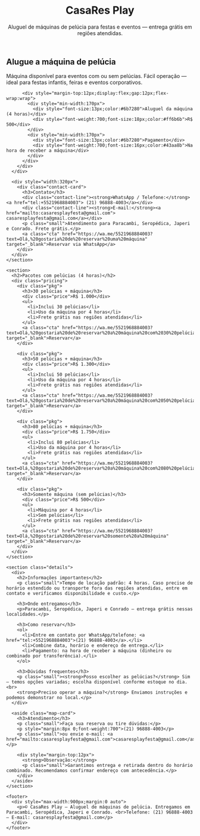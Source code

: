 <html lang="pt-BR">
<head>
  <meta charset="utf-8">
  <meta name="viewport" content="width=device-width,initial-scale=1">
</head>
<body>
  <header>
    <div class="container">
      <h1>CasaRes Play</h1>
      <p class="lead">Aluguel de máquinas de pelúcia para festas e eventos — entrega grátis em regiões atendidas.</p>
    </div>
  </header>

  <main class="container">
    <section class="hero">
      <div class="info">
        <div class="card">
          <h2>Alugue a máquina de pelúcia</h2>
          <p class="small" style="margin:6px 0 0">Máquina disponível para eventos com ou sem pelúcias. Fácil operação — ideal para festas infantis, feiras e eventos corporativos.</p>

          <div style="margin-top:12px;display:flex;gap:12px;flex-wrap:wrap">
            <div style="min-width:170px">
              <div style="font-size:13px;color:#6b7280">Aluguel da máquina (4 horas)</div>
              <div style="font-weight:700;font-size:18px;color:#ff6b6b">R$ 500</div>
            </div>
            <div style="min-width:170px">
              <div style="font-size:13px;color:#6b7280">Pagamento</div>
              <div style="font-weight:700;font-size:16px;color:#43aa8b">Na hora de receber a máquina</div>
            </div>
          </div>
        </div>
      </div>

      <div style="width:320px">
        <div class="contact-card">
          <h3>Contato</h3>
          <div class="contact-line"><strong>WhatsApp / Telefone:</strong><a href="tel:+5521968884003"> (21) 96888-4003</a></div>
          <div class="contact-line"><strong>E‑mail:</strong><a href="mailto:casaresplayfesta@gmail.com"> casaresplayfesta@gmail.com</a></div>
          <p class="small">Atendimento para Paracambi, Seropédica, Japeri e Conrado. Frete grátis.</p>
          <a class="cta" href="https://wa.me/5521968884003?text=Olá,%20gostaria%20de%20reservar%20uma%20máquina" target="_blank">Reservar via WhatsApp</a>
        </div>
      </div>
    </section>

    <section>
      <h2>Pacotes com pelúcias (4 horas)</h2>
      <div class="pricing">
        <div class="pkg">
          <h3>30 pelúcias + máquina</h3>
          <div class="price">R$ 1.000</div>
          <ul>
            <li>Inclui 30 pelúcias</li>
            <li>Uso da máquina por 4 horas</li>
            <li>Frete grátis nas regiões atendidas</li>
          </ul>
          <a class="cta" href="https://wa.me/5521968884003?text=Olá,%20gostaria%20de%20reservar%20a%20máquina%20com%2030%20pelúcias" target="_blank">Reservar</a>
        </div>

        <div class="pkg">
          <h3>50 pelúcias + máquina</h3>
          <div class="price">R$ 1.300</div>
          <ul>
            <li>Inclui 50 pelúcias</li>
            <li>Uso da máquina por 4 horas</li>
            <li>Frete grátis nas regiões atendidas</li>
          </ul>
          <a class="cta" href="https://wa.me/5521968884003?text=Olá,%20gostaria%20de%20reservar%20a%20máquina%20com%2050%20pelúcias" target="_blank">Reservar</a>
        </div>

        <div class="pkg">
          <h3>80 pelúcias + máquina</h3>
          <div class="price">R$ 1.750</div>
          <ul>
            <li>Inclui 80 pelúcias</li>
            <li>Uso da máquina por 4 horas</li>
            <li>Frete grátis nas regiões atendidas</li>
          </ul>
          <a class="cta" href="https://wa.me/5521968884003?text=Olá,%20gostaria%20de%20reservar%20a%20máquina%20com%2080%20pelúcias" target="_blank">Reservar</a>
        </div>

        <div class="pkg">
          <h3>Somente máquina (sem pelúcias)</h3>
          <div class="price">R$ 500</div>
          <ul>
            <li>Máquina por 4 horas</li>
            <li>Sem pelúcias</li>
            <li>Frete grátis nas regiões atendidas</li>
          </ul>
          <a class="cta" href="https://wa.me/5521968884003?text=Olá,%20gostaria%20de%20reservar%20somente%20a%20máquina" target="_blank">Reservar</a>
        </div>
      </div>
    </section>

    <section class="details">
      <div>
        <h2>Informações importantes</h2>
        <p class="small">Tempo de locação padrão: 4 horas. Caso precise de horário estendido ou transporte fora das regiões atendidas, entre em contato e verificamos disponibilidade e custo.</p>

        <h3>Onde entregamos</h3>
        <p>Paracambi, Seropédica, Japeri e Conrado — entrega grátis nessas localidades.</p>

        <h3>Como reservar</h3>
        <ol>
          <li>Entre em contato por WhatsApp/telefone: <a href="tel:+5521968884003">(21) 96888-4003</a>.</li>
          <li>Combine data, horário e endereço de entrega.</li>
          <li>Pagamento: na hora de receber a máquina (dinheiro ou combinado por transferência).</li>
        </ol>

        <h3>Dúvidas frequentes</h3>
        <p class="small"><strong>Posso escolher as pelúcias?</strong> Sim — temos opções variadas; escolha disponível conforme estoque no dia. <br>
        <strong>Preciso operar a máquina?</strong> Enviamos instruções e podemos demonstrar no local.</p>
      </div>

      <aside class="map-card">
        <h3>Atendimento</h3>
        <p class="small">Faça sua reserva ou tire dúvidas:</p>
        <p style="margin:8px 0;font-weight:700">(21) 96888-4003</p>
        <p class="small">ou envie e‑mail: <a href="mailto:casaresplayfesta@gmail.com">casaresplayfesta@gmail.com</a></p>

        <div style="margin-top:12px">
          <strong>Observação:</strong>
          <p class="small">Garantimos entrega e retirada dentro do horário combinado. Recomendamos confirmar endereço com antecedência.</p>
        </div>
      </aside>
    </section>

    <footer>
      <div style="max-width:900px;margin:0 auto">
        <p>© CasaRes Play — Aluguel de máquinas de pelúcia. Entregamos em Paracambi, Seropédica, Japeri e Conrado. <br>Telefone: (21) 96888-4003 — E-mail: casaresplayfesta@gmail.com</p>
      </div>
    </footer>
  </main>
</body>
</html>
